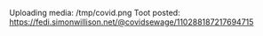 Uploading media: /tmp/covid.png
Toot posted: https://fedi.simonwillison.net/@covidsewage/110288187217694715
